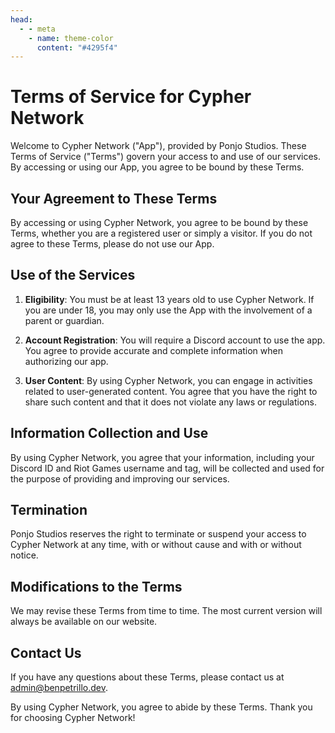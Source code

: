 ```yaml
---
head:
  - - meta
    - name: theme-color
      content: "#4295f4"
---
```


# Terms of Service for Cypher Network

Welcome to Cypher Network ("App"), provided by Ponjo Studios. These Terms of Service ("Terms") govern your access to and use of our services. By accessing or using our App, you agree to be bound by these Terms.

## Your Agreement to These Terms

By accessing or using Cypher Network, you agree to be bound by these Terms, whether you are a registered user or simply a visitor. If you do not agree to these Terms, please do not use our App.

## Use of the Services

1. **Eligibility**: You must be at least 13 years old to use Cypher Network. If you are under 18, you may only use the App with the involvement of a parent or guardian.

2. **Account Registration**: You will require a Discord account to use the app. You agree to provide accurate and complete information when authorizing our app.

3. **User Content**: By using Cypher Network, you can engage in activities related to user-generated content. You agree that you have the right to share such content and that it does not violate any laws or regulations.

## Information Collection and Use

By using Cypher Network, you agree that your information, including your Discord ID and Riot Games username and tag, will be collected and used for the purpose of providing and improving our services.

## Termination

Ponjo Studios reserves the right to terminate or suspend your access to Cypher Network at any time, with or without cause and with or without notice.

## Modifications to the Terms

We may revise these Terms from time to time. The most current version will always be available on our website.

## Contact Us

If you have any questions about these Terms, please contact us at [admin@benpetrillo.dev](mailto:admin@benpetrillo.dev).

By using Cypher Network, you agree to abide by these Terms. Thank you for choosing Cypher Network!